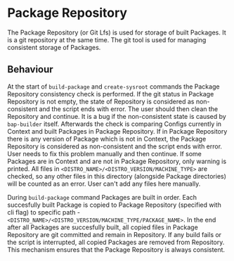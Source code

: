 # Package Repository

The Package Repository (or Git Lfs) is used for storage of built Packages. It is a git repository
at the same time. The git tool is used for managing consistent storage of Packages.

## Behaviour

At the start of `build-package` and `create-sysroot` commands the Package Repository consistency
check is performed. If the git status in Package Repository is not empty, the state of Repository
is considered as non-consistent and the script ends with error. The user should then clean the
Repository and continue. It is a bug if the non-consistent state is caused by `bap-builder` itself.
Afterwards the check is comparing Configs currently in Context and built Packages in Package
Repository. If in Package Repository there is any version of Package which is not in Context, the
Package Repository is considered as non-consistent and the script ends with error. User needs to
fix this problem manually and then continue. If some Packages are in Context and are not in Package
Repository, only warning is printed. All files in `<DISTRO_NAME>/<DISTRO_VERSION/MACHINE_TYPE>` are
checked, so any other files in this directory (alongside Package directories) will be counted as an
error. User can't add any files here manually.

During `build-package` command Packages are built in order. Each succesfully built Package is
copied to Package Repository (specified with cli flag) to specific path -
`<DISTRO_NAME>/<DISTRO_VERSION/MACHINE_TYPE/PACKAGE_NAME>`. In the end after all Packages are
succesfully built, all copied files in Package Repository are git committed and remain in
Repository. If any build fails or the script is interrupted, all copied Packages are removed from
Repository. This mechanism ensures that the Package Repository is always consistent.
